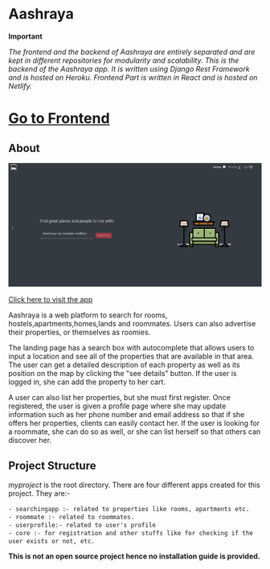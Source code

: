 # Aashraya

**Important**

*The frontend and the backend of Aashraya are entirely separated and are kept in different repositories for modularity and scalability.*
*This is the backend of the Aashraya app. It is written using Django Rest Framework and is hosted on Heroku.*
*Frontend Part is written in React and is hosted on Netlify.*
# [Go to Frontend](https://github.com/Kaushal-Dhungel/aashraya_react)

## About

![main img](https://github.com/Kaushal-Dhungel/aashraya/blob/master/thumbnails/th.png)

[Click here to visit the app](https://aashraya.netlify.app/)

Aashraya is a web platform to search for rooms, hostels,apartments,homes,lands and roommates.
Users can also advertise their properties, or themselves as roomies.

The landing page has a search box with autocomplete that allows users to input a location and see all of the properties that are available in that area. 
The user can get a detailed description of each property as well as its position on the map by clicking the "see details" button. 
If the user is logged in, she can add the property to her cart.

A user can also list her properties, but she must first register. 
Once registered, the user is given a profile page where she may update information such as her phone number and email address so that if she offers her properties, 
clients can easily contact her. If the user is looking for a roommate, she can do so as well, or she can list herself so that others can discover her.

## Project Structure

*myproject* is the root directory. There are four different apps created for this project. They are:-

    - searchingapp :- related to properties like rooms, apartments etc.
    - roommate :- related to roommates.
    - userprofile:- related to user's profile
    - core :- for registration and other stuffs like for checking if the user exists or not, etc.


**This is not an open source project hence no installation guide is provided.**